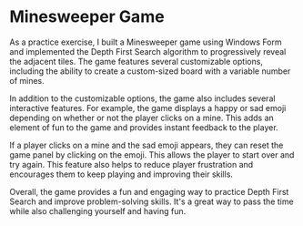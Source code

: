 # Minesweeper Game

As a practice exercise, I built a Minesweeper game using Windows Form and implemented the Depth First Search algorithm to progressively reveal the adjacent tiles. The game features several customizable options, including the ability to create a custom-sized board with a variable number of mines.

In addition to the customizable options, the game also includes several interactive features. For example, the game displays a happy or sad emoji depending on whether or not the player clicks on a mine. This adds an element of fun to the game and provides instant feedback to the player.

If a player clicks on a mine and the sad emoji appears, they can reset the game panel by clicking on the emoji. This allows the player to start over and try again. This feature also helps to reduce player frustration and encourages them to keep playing and improving their skills.

Overall, the game provides a fun and engaging way to practice Depth First Search and improve problem-solving skills. It's a great way to pass the time while also challenging yourself and having fun.